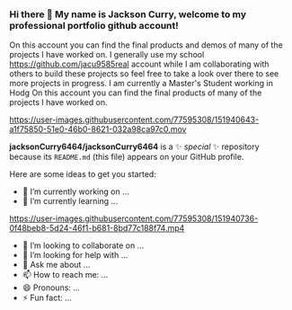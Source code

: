 ### Hi there 👋  My name is Jackson Curry, welcome to my professional portfolio github account!  

On this account you can find the final products and demos of many of the projects I have worked on.  I generally use my school https://github.com/jacu9585real account while I am collaborating with others to build these projects so feel free to take a look over there to see more projects in progress.
I am currently a Master's Student working in Hodg 
On this account you can find the final products of many of the projects I have worked on.



https://user-images.githubusercontent.com/77595308/151940643-a1f75850-51e0-46b0-8621-032a98ca97c0.mov







**jacksonCurry6464/jacksonCurry6464** is a ✨ _special_ ✨ repository because its `README.md` (this file) appears on your GitHub profile.

Here are some ideas to get you started:

- 🔭 I’m currently working on ...
- 🌱 I’m currently learning ...

https://user-images.githubusercontent.com/77595308/151940736-0f48beb8-5d24-46f1-b681-8bd77c188f74.mp4


- 👯 I’m looking to collaborate on ...
- 🤔 I’m looking for help with ...
- 💬 Ask me about ...
- 📫 How to reach me: ...
- 😄 Pronouns: ...
- ⚡ Fun fact: ...
